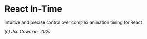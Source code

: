 # React In-Time

Intuitive and precise control over complex animation timing for React

_(c) Joe Cowman, 2020_
